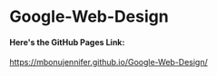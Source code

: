 # Google-Web-Design

#### Here's the GitHub Pages Link:
https://mbonujennifer.github.io/Google-Web-Design/